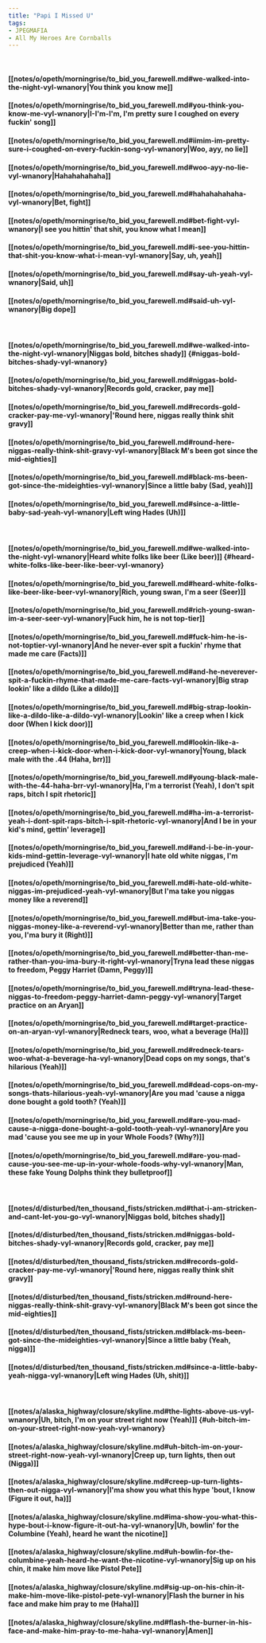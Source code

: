 ```yaml
---
title: "Papi I Missed U"
tags:
- JPEGMAFIA
- All My Heroes Are Cornballs
---
```

&nbsp;
#### [[notes/o/opeth/morningrise/to_bid_you_farewell.md#we-walked-into-the-night-vyl-wnanory|You think you know me]]
#### [[notes/o/opeth/morningrise/to_bid_you_farewell.md#you-think-you-know-me-vyl-wnanory|I-I'm-I'm, I'm pretty sure I coughed on every fuckin' song]]
#### [[notes/o/opeth/morningrise/to_bid_you_farewell.md#iimim-im-pretty-sure-i-coughed-on-every-fuckin-song-vyl-wnanory|Woo, ayy, no lie]]
#### [[notes/o/opeth/morningrise/to_bid_you_farewell.md#woo-ayy-no-lie-vyl-wnanory|Hahahahahaha]]
#### [[notes/o/opeth/morningrise/to_bid_you_farewell.md#hahahahahaha-vyl-wnanory|Bet, fight]]
#### [[notes/o/opeth/morningrise/to_bid_you_farewell.md#bet-fight-vyl-wnanory|I see you hittin' that shit, you know what I mean]]
#### [[notes/o/opeth/morningrise/to_bid_you_farewell.md#i-see-you-hittin-that-shit-you-know-what-i-mean-vyl-wnanory|Say, uh, yeah]]
#### [[notes/o/opeth/morningrise/to_bid_you_farewell.md#say-uh-yeah-vyl-wnanory|Said, uh]]
#### [[notes/o/opeth/morningrise/to_bid_you_farewell.md#said-uh-vyl-wnanory|Big dope]]
&nbsp;
#### [[notes/o/opeth/morningrise/to_bid_you_farewell.md#we-walked-into-the-night-vyl-wnanory|Niggas bold, bitches shady]] {#niggas-bold-bitches-shady-vyl-wnanory}
#### [[notes/o/opeth/morningrise/to_bid_you_farewell.md#niggas-bold-bitches-shady-vyl-wnanory|Records gold, cracker, pay me]]
#### [[notes/o/opeth/morningrise/to_bid_you_farewell.md#records-gold-cracker-pay-me-vyl-wnanory|'Round here, niggas really think shit gravy]]
#### [[notes/o/opeth/morningrise/to_bid_you_farewell.md#round-here-niggas-really-think-shit-gravy-vyl-wnanory|Black M's been got since the mid-eighties]]
#### [[notes/o/opeth/morningrise/to_bid_you_farewell.md#black-ms-been-got-since-the-mideighties-vyl-wnanory|Since a little baby (Sad, yeah)]]
#### [[notes/o/opeth/morningrise/to_bid_you_farewell.md#since-a-little-baby-sad-yeah-vyl-wnanory|Left wing Hades (Uh)]]
&nbsp;
#### [[notes/o/opeth/morningrise/to_bid_you_farewell.md#we-walked-into-the-night-vyl-wnanory|Heard white folks like beer (Like beer)]] {#heard-white-folks-like-beer-like-beer-vyl-wnanory}
#### [[notes/o/opeth/morningrise/to_bid_you_farewell.md#heard-white-folks-like-beer-like-beer-vyl-wnanory|Rich, young swan, I'm a seer (Seer)]]
#### [[notes/o/opeth/morningrise/to_bid_you_farewell.md#rich-young-swan-im-a-seer-seer-vyl-wnanory|Fuck him, he is not top-tier]]
#### [[notes/o/opeth/morningrise/to_bid_you_farewell.md#fuck-him-he-is-not-toptier-vyl-wnanory|And he never-ever spit a fuckin' rhyme that made me care (Facts)]]
#### [[notes/o/opeth/morningrise/to_bid_you_farewell.md#and-he-neverever-spit-a-fuckin-rhyme-that-made-me-care-facts-vyl-wnanory|Big strap lookin' like a dildo (Like a dildo)]]
#### [[notes/o/opeth/morningrise/to_bid_you_farewell.md#big-strap-lookin-like-a-dildo-like-a-dildo-vyl-wnanory|Lookin' like a creep when I kick door (When I kick door)]]
#### [[notes/o/opeth/morningrise/to_bid_you_farewell.md#lookin-like-a-creep-when-i-kick-door-when-i-kick-door-vyl-wnanory|Young, black male with the .44 (Haha, brr)]]
#### [[notes/o/opeth/morningrise/to_bid_you_farewell.md#young-black-male-with-the-44-haha-brr-vyl-wnanory|Ha, I'm a terrorist (Yeah), I don't spit raps, bitch I spit rhetoric]]
#### [[notes/o/opeth/morningrise/to_bid_you_farewell.md#ha-im-a-terrorist-yeah-i-dont-spit-raps-bitch-i-spit-rhetoric-vyl-wnanory|And I be in your kid's mind, gettin' leverage]]
#### [[notes/o/opeth/morningrise/to_bid_you_farewell.md#and-i-be-in-your-kids-mind-gettin-leverage-vyl-wnanory|I hate old white niggas, I'm prejudiced (Yeah)]]
#### [[notes/o/opeth/morningrise/to_bid_you_farewell.md#i-hate-old-white-niggas-im-prejudiced-yeah-vyl-wnanory|But I'ma take you niggas money like a reverend]]
#### [[notes/o/opeth/morningrise/to_bid_you_farewell.md#but-ima-take-you-niggas-money-like-a-reverend-vyl-wnanory|Better than me, rather than you, I'ma bury it (Right)]]
#### [[notes/o/opeth/morningrise/to_bid_you_farewell.md#better-than-me-rather-than-you-ima-bury-it-right-vyl-wnanory|Tryna lead these niggas to freedom, Peggy Harriet (Damn, Peggy)]]
#### [[notes/o/opeth/morningrise/to_bid_you_farewell.md#tryna-lead-these-niggas-to-freedom-peggy-harriet-damn-peggy-vyl-wnanory|Target practice on an Aryan]]
#### [[notes/o/opeth/morningrise/to_bid_you_farewell.md#target-practice-on-an-aryan-vyl-wnanory|Redneck tears, woo, what a beverage (Ha)]]
#### [[notes/o/opeth/morningrise/to_bid_you_farewell.md#redneck-tears-woo-what-a-beverage-ha-vyl-wnanory|Dead cops on my songs, that's hilarious (Yeah)]]
#### [[notes/o/opeth/morningrise/to_bid_you_farewell.md#dead-cops-on-my-songs-thats-hilarious-yeah-vyl-wnanory|Are you mad 'cause a nigga done bought a gold tooth? (Yeah)]]
#### [[notes/o/opeth/morningrise/to_bid_you_farewell.md#are-you-mad-cause-a-nigga-done-bought-a-gold-tooth-yeah-vyl-wnanory|Are you mad 'cause you see me up in your Whole Foods? (Why?)]]
#### [[notes/o/opeth/morningrise/to_bid_you_farewell.md#are-you-mad-cause-you-see-me-up-in-your-whole-foods-why-vyl-wnanory|Man, these fake Young Dolphs think they bulletproof]]
&nbsp;
#### [[notes/d/disturbed/ten_thousand_fists/stricken.md#that-i-am-stricken-and-cant-let-you-go-vyl-wnanory|Niggas bold, bitches shady]]
#### [[notes/d/disturbed/ten_thousand_fists/stricken.md#niggas-bold-bitches-shady-vyl-wnanory|Records gold, cracker, pay me]]
#### [[notes/d/disturbed/ten_thousand_fists/stricken.md#records-gold-cracker-pay-me-vyl-wnanory|'Round here, niggas really think shit gravy]]
#### [[notes/d/disturbed/ten_thousand_fists/stricken.md#round-here-niggas-really-think-shit-gravy-vyl-wnanory|Black M's been got since the mid-eighties]]
#### [[notes/d/disturbed/ten_thousand_fists/stricken.md#black-ms-been-got-since-the-mideighties-vyl-wnanory|Since a little baby (Yeah, nigga)]]
#### [[notes/d/disturbed/ten_thousand_fists/stricken.md#since-a-little-baby-yeah-nigga-vyl-wnanory|Left wing Hades (Uh, shit)]]
&nbsp;
#### [[notes/a/alaska_highway/closure/skyline.md#the-lights-above-us-vyl-wnanory|Uh, bitch, I'm on your street right now (Yeah)]] {#uh-bitch-im-on-your-street-right-now-yeah-vyl-wnanory}
#### [[notes/a/alaska_highway/closure/skyline.md#uh-bitch-im-on-your-street-right-now-yeah-vyl-wnanory|Creep up, turn lights, then out (Nigga)]]
#### [[notes/a/alaska_highway/closure/skyline.md#creep-up-turn-lights-then-out-nigga-vyl-wnanory|I'ma show you what this hype 'bout, I know (Figure it out, ha)]]
#### [[notes/a/alaska_highway/closure/skyline.md#ima-show-you-what-this-hype-bout-i-know-figure-it-out-ha-vyl-wnanory|Uh, bowlin' for the Columbine (Yeah), heard he want the nicotine]]
#### [[notes/a/alaska_highway/closure/skyline.md#uh-bowlin-for-the-columbine-yeah-heard-he-want-the-nicotine-vyl-wnanory|Sig up on his chin, it make him move like Pistol Pete]]
#### [[notes/a/alaska_highway/closure/skyline.md#sig-up-on-his-chin-it-make-him-move-like-pistol-pete-vyl-wnanory|Flash the burner in his face and make him pray to me (Haha)]]
#### [[notes/a/alaska_highway/closure/skyline.md#flash-the-burner-in-his-face-and-make-him-pray-to-me-haha-vyl-wnanory|Amen]]
